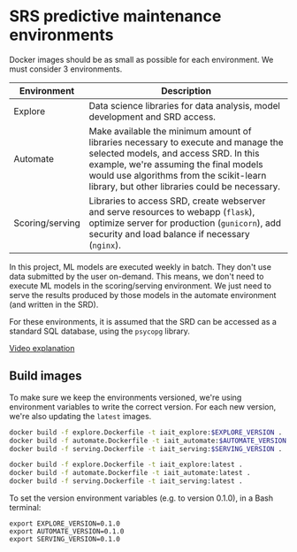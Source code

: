 # SRS predictive maintenance environments
Docker images should be as small as possible for each environment. We must consider 3 environments.

| Environment | Description |
| -- | -- |
| Explore | Data science libraries for data analysis, model development and SRD access. |
| Automate | Make available the minimum amount of libraries necessary to execute and manage the selected models, and access SRD. In this example, we're assuming the final models would use algorithms from the scikit-learn library, but other libraries could be necessary. |
| Scoring/serving | Libraries to access SRD, create webserver and serve resources to webapp (`flask`), optimize server for production (`gunicorn`), add security and load balance if necessary (`nginx`). |

In this project, ML models are executed weekly in batch.
They don't use data submitted by the user on-demand.
This means, we don't need to execute ML models in the scoring/serving environment.
We just need to serve the results produced by those models in the automate environment (and written in the SRD).

For these environments, it is assumed that the SRD can be accessed as a standard SQL database, using the `psycopg` library.

[Video explanation](https://youtu.be/SLAtHEBMbQc)

## Build images
To make sure we keep the environments versioned, we're using environment variables to write the correct version.
For each new version, we're also updating the `latest` images.

```bash
docker build -f explore.Dockerfile -t iait_explore:$EXPLORE_VERSION .
docker build -f automate.Dockerfile -t iait_automate:$AUTOMATE_VERSION .
docker build -f serving.Dockerfile -t iait_serving:$SERVING_VERSION .

docker build -f explore.Dockerfile -t iait_explore:latest .
docker build -f automate.Dockerfile -t iait_automate:latest .
docker build -f serving.Dockerfile -t iait_serving:latest .
```


To set the version environment variables (e.g. to version 0.1.0), in a Bash terminal:
```
export EXPLORE_VERSION=0.1.0
export AUTOMATE_VERSION=0.1.0
export SERVING_VERSION=0.1.0
```
